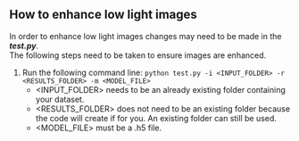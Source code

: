 ## How to enhance low light images
In order to enhance low light images changes may need to be made in the ***test.py***.<br>
The following steps need to be taken to ensure images are enhanced.

1. Run the following command line: `python test.py -i <INPUT_FOLDER> -r <RESULTS_FOLDER> -m <MODEL_FILE>` <br>
    - <INPUT_FOLDER> needs to be an already existing folder containing your dataset.
    - <RESULTS_FOLDER> does not need to be an existing folder because the code will create if for you. An existing folder can still be used.
    - <MODEL_FILE>  must be a .h5 file.
